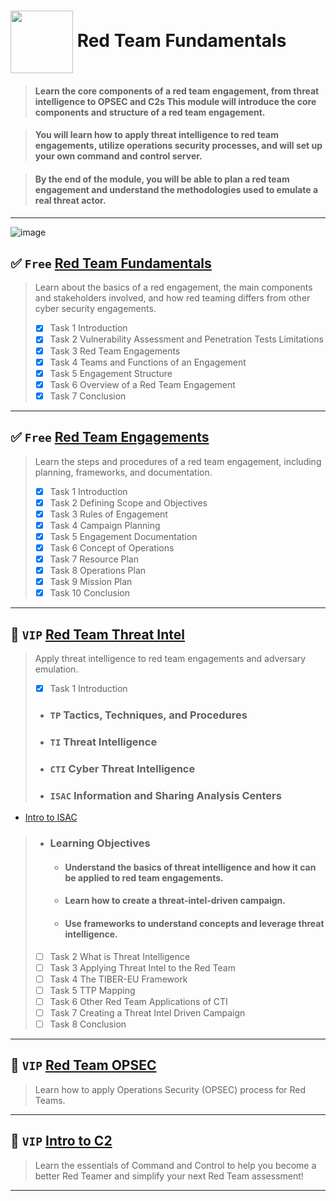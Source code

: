 # <img width="100" align="center" src="https://user-images.githubusercontent.com/51442719/173906992-7ba10900-8da8-4bcf-8d44-263d60df6996.png"> Red Team Fundamentals 
> #### Learn the core components of a red team engagement, from threat intelligence to OPSEC and C2s This module will introduce the core components and structure of a red team engagement. 

> #### You will learn how to apply threat intelligence to red team engagements, utilize operations security processes, and will set up your own command and control server. 

> #### By the end of the module, you will be able to plan a red team engagement and understand the methodologies used to emulate a real threat actor.

---
![image](https://user-images.githubusercontent.com/51442719/173906740-e8f54748-2809-4dda-a2e6-ec5c66a4a10f.png)

## ✅ `Free` [Red Team Fundamentals](https://tryhackme.com/jr/redteamfundamentals)


> Learn about the basics of a red engagement, the main components and stakeholders involved, and how red teaming differs from other cyber security engagements.
> - [x] Task 1  Introduction
> - [x] Task 2  Vulnerability Assessment and Penetration Tests Limitations
> - [x] Task 3  Red Team Engagements
> - [x] Task 4  Teams and Functions of an Engagement
> - [x] Task 5  Engagement Structure
> - [x] Task 6  Overview of a Red Team Engagement
> - [x] Task 7  Conclusion

---

## ✅ `Free` [Red Team Engagements](https://tryhackme.com/jr/redteamengagements)
> Learn the steps and procedures of a red team engagement, including planning, frameworks, and documentation.
> - [x] Task 1  Introduction
> - [x] Task 2  Defining Scope and Objectives
> - [x] Task 3  Rules of Engagement
> - [x] Task 4  Campaign Planning
> - [x] Task 5  Engagement Documentation
> - [x] Task 6  Concept of Operations
> - [x] Task 7  Resource Plan
> - [x] Task 8  Operations Plan
> - [x] Task 9  Mission Plan
> - [x] Task 10  Conclusion

---


## 🔶 `VIP` [Red Team Threat Intel](https://tryhackme.com/jr/redteamthreatintel)
> Apply threat intelligence to red team engagements and adversary emulation.
> - [x] Task 1  Introduction
  > - ### `TP` Tactics, Techniques, and Procedures
  > - ### `TI` Threat Intelligence 
  > - ### `CTI` Cyber Threat Intelligence 
  > - ### `ISAC` Information and Sharing Analysis Centers 
  - [Intro to ISAC](https://tryhackme.com/room/introtoisac)
  > - ### Learning Objectives
  >   - #### Understand the basics of threat intelligence and how it can be applied to red team engagements. <br>
  >   - #### Learn how to create a threat-intel-driven campaign. <br>
  >   - #### Use frameworks to understand concepts and leverage threat intelligence.
> - [ ] Task 2  What is Threat Intelligence
> - [ ] Task 3  Applying Threat Intel to the Red Team
> - [ ] Task 4  The TIBER-EU Framework
> - [ ] Task 5  TTP Mapping
> - [ ] Task 6  Other Red Team Applications of CTI
> - [ ] Task 7  Creating a Threat Intel Driven Campaign
> - [ ] Task 8  Conclusion

---

## 🔶 `VIP` [Red Team OPSEC](https://tryhackme.com/jr/opsec)
> Learn how to apply Operations Security (OPSEC) process for Red Teams.

---

## 🔶 `VIP` [Intro to C2](https://tryhackme.com/jr/introtoc2)
> Learn the essentials of Command and Control to help you become a better Red Teamer and simplify your next Red Team assessment!

---
